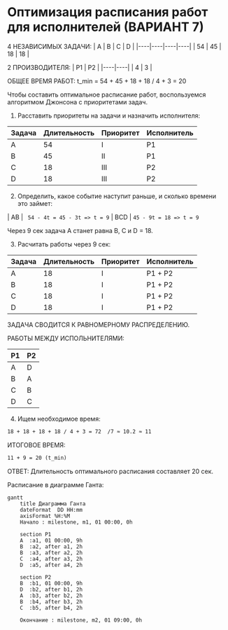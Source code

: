 # Оптимизация расписания работ для исполнителей (ВАРИАНТ 7)

4 НЕЗАВИСИМЫХ ЗАДАЧИ:
| A  | B  | C  | D  | 
|----|----|----|----|
| 54 | 45 | 18 | 18 |

2 ПРОИЗВОДИТЕЛЯ:
| P1 | P2 |
|----|----|
| 4  | 3  |

ОБЩЕЕ ВРЕМЯ РАБОТ:
t_min = 54 + 45 + 18 + 18 / 4 + 3 = 20

Чтобы составить оптимальное расписание работ, воспользуемся алгоритмом Джонсона с приоритетами задач.

1. Расставить приоритеты на задачи и назначить исполнителя:

| Задача | Длительность | Приоритет | Исполнитель |
|--------|--------------|-----------|-------------|
| A      | 54           | I         | P1          |
| B      | 45           | II        | P1          |
| C      | 18           | III       | P2          |
| D      | 18           | III       | P2          |


2. Определить, какое событие наступит раньше, и сколько времени это займет:

| AB | ``` 54 - 4t = 45 - 3t => t = 9```
| BCD | ```45 - 9t = 18 => t = 9```

Через 9 сек задача A станет равна B, C и D = 18.

3. Расчитать работы через 9 сек:

| Задача | Длительность | Приоритет | Исполнитель |
|--------|--------------|-----------|-------------|
| A      | 18           | I         | P1 + P2     |
| B      | 18           | I         | P1 + P2     |
| C      | 18           | I         | P1 + P2     |
| D      | 18           | I         | P1 + P2     |

ЗАДАЧА СВОДИТСЯ К РАВНОМЕРНОМУ РАСПРЕДЕЛЕНИЮ.

РАБОТЫ МЕЖДУ ИСПОЛЬНИТЕЛЯМИ:

| P1 | P2 |
|----|----|
| A  | D  | 
| B  | A  | 
| C  | B  | 
| D  | C  | 

4. Ищем необходимое время:

```markdown
18 + 18 + 18 + 18 / 4 + 3 = 72  /7 ≈ 10.2 ≈ 11
```
ИТОГОВОЕ ВРЕМЯ: 
```markdown
11 + 9 = 20 (t_min)
```

ОТВЕТ: Длительность оптимального расписания составляет 20 сек. 

Расписание в диаграмме Ганта: 

```mermaid
gantt
    title Диаграмма Ганта
    dateFormat  DD HH:mm
    axisFormat %H:%M
    Начало : milestone, m1, 01 00:00, 0h

    section P1
    A  :a1, 01 00:00, 9h
    B  :a2, after a1, 2h
    B  :a3, after a2, 2h
    C  :a4, after a3, 2h
    D  :a5, after a4, 2h

    section P2
    B  :b1, 01 00:00, 9h
    D  :b2, after b1, 2h
    A  :b3, after b2, 2h
    B  :b4, after b3, 2h
    C  :b5, after b4, 2h

    Окончание : milestone, m2, 01 09:00, 0h
```

